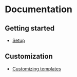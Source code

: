 # Documentation

## Getting started
* [Setup](setup.md)

## Customization
* [Customizing templates](customizing-templates.md)
